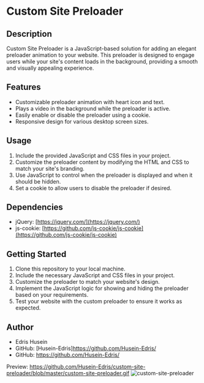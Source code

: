 # Custom Site Preloader

## Description
Custom Site Preloader is a JavaScript-based solution for adding an elegant preloader animation to your website. This preloader is designed to engage users while your site's content loads in the background, providing a smooth and visually appealing experience.

## Features
- Customizable preloader animation with heart icon and text.
- Plays a video in the background while the preloader is active.
- Easily enable or disable the preloader using a cookie.
- Responsive design for various desktop screen sizes.

## Usage
1. Include the provided JavaScript and CSS files in your project.
2. Customize the preloader content by modifying the HTML and CSS to match your site's branding.
3. Use JavaScript to control when the preloader is displayed and when it should be hidden.
4. Set a cookie to allow users to disable the preloader if desired.

## Dependencies
- jQuery: [https://jquery.com/](https://jquery.com/)
- js-cookie: [https://github.com/js-cookie/js-cookie](https://github.com/js-cookie/js-cookie)

## Getting Started
1. Clone this repository to your local machine.
2. Include the necessary JavaScript and CSS files in your project.
3. Customize the preloader to match your website's design.
4. Implement the JavaScript logic for showing and hiding the preloader based on your requirements.
5. Test your website with the custom preloader to ensure it works as expected.

## Author
- Edris Husein
- GitHub: [Husein-Edris]https://github.com/Husein-Edris/
- GitHub: https://github.com/Husein-Edris/

Preview: https://github.com/Husein-Edris/custom-site-preloader/blob/master/custom-site-preloader.gif
![custom-site-preloader](https://github.com/Husein-Edris/custom-site-preloader/assets/71021351/285433df-393c-4ea0-a98c-ad887b0e513a)
